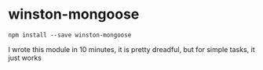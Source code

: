winston-mongoose
================

    npm install --save winston-mongoose

I wrote this module in 10 minutes, it is pretty dreadful, but for simple tasks, it just works